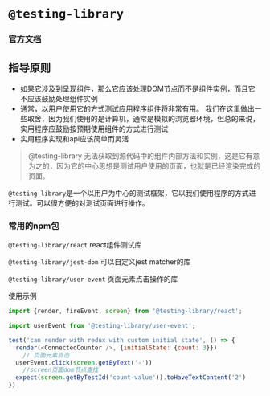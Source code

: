 # `@testing-library`

### [官方文档](https://testing-library.com/docs/)

## 指导原则

- 如果它涉及到呈现组件，那么它应该处理DOM节点而不是组件实例，而且它不应该鼓励处理组件实例
- 通常，以用户使用它的方式测试应用程序组件将非常有用。 我们在这里做出一些取舍，因为我们使用的是计算机，通常是模拟的浏览器环境，但总的来说，实用程序应鼓励按预期使用组件的方式进行测试
- 实用程序实现和api应该简单而灵活

> @testing-library 无法获取到源代码中的组件内部方法和实例，这是它有意为之的，因为它的中心思想是测试用户使用的页面，也就是已经渲染完成的页面。



`@testing-library`是一个以用户为中心的测试框架，它以我们使用程序的方式进行测试。可以很方便的对测试页面进行操作。

### 常用的npm包

`@testing-library/react` react组件测试库

`@testing-library/jest-dom` 可以自定义jest matcher的库

`@testing-library/user-event` 页面元素点击操作的库

使用示例

```javascript
import {render, fireEvent, screen} from '@testing-library/react';

```

```javascript
import userEvent from '@testing-library/user-event';

test('can render with redux with custom initial state', () => {
  render(<ConnectedCounter />, {initialState: {count: 3}})
	// 页面元素点击
  userEvent.click(screen.getByText('-'))
	//screen页面dom节点查找
  expect(screen.getByTestId('count-value')).toHaveTextContent('2')
})

```









